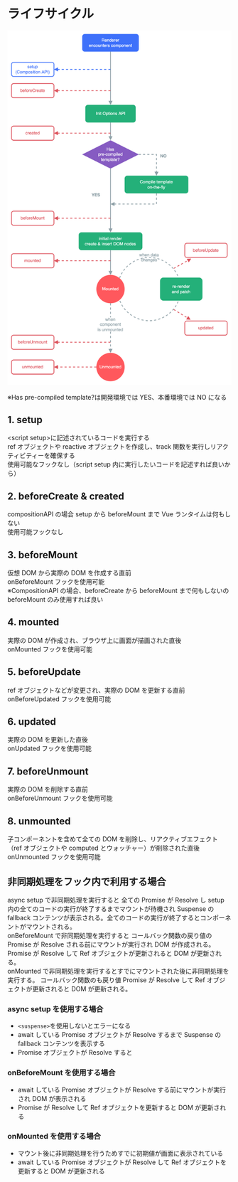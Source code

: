 # ライフサイクル

![Vueライフサイクル](../image/Vueライフサイクル.png)

※Has pre-compiled template?は開発環境では YES、本番環境では NO になる

## 1. setup

\<script setup>に記述されているコードを実行する  
ref オブジェクトや reactive オブジェクトを作成し、track 関数を実行しリアクティビティーを確保する  
使用可能なフックなし（script setup 内に実行したいコードを記述すれば良いから）

## 2. beforeCreate & created

compositionAPI の場合 setup から beforeMount まで Vue ランタイムは何もしない  
使用可能フックなし

## 3. beforeMount

仮想 DOM から実際の DOM を作成する直前  
onBeforeMount フックを使用可能  
※CompositionAPI の場合、beforeCreate から beforeMount まで何もしないの beforeMount のみ使用すれば良い

## 4. mounted

実際の DOM が作成され、ブラウザ上に画面が描画された直後  
onMounted フックを使用可能

## 5. beforeUpdate

ref オブジェクトなどが変更され、実際の DOM を更新する直前  
onBeforeUpdated フックを使用可能

## 6. updated

実際の DOM を更新した直後  
onUpdated フックを使用可能

## 7. beforeUnmount

実際の DOM を削除する直前  
onBeforeUnmount フックを使用可能

## 8. unmounted

子コンポーネントを含めて全ての DOM を削除し、リアクティブエフェクト（ref オブジェクトや computed とウォッチャー）が削除された直後  
onUnmounted フックを使用可能

## 非同期処理をフック内で利用する場合

async setup で非同期処理を実行すると 全ての Promise が Resolve し setup 内の全てのコードの実行が終了するまでマウントが待機され Suspense の fallback コンテンツが表示される。全てのコードの実行が終了するとコンポーネントがマウントされる。  
onBeforeMount で非同期処理を実行すると コールバック関数の戻り値の Promise が Resolve される前にマウントが実行され DOM が作成される。Promise が Resolve して Ref オブジェクトが更新されると DOM が更新される。  
onMounted で非同期処理を実行するとすでにマウントされた後に非同期処理を実行する。
コールバック関数のも戻り値 Promise が Resolve して Ref オブジェクトが更新されると DOM が更新される。

### async setup を使用する場合

- `<suspense>`を使用しないとエラーになる
- await している Promise オブジェクトが Resolve するまで Suspense の fallback コンテンツを表示する
- Promise オブジェクトが Resolve すると

### onBeforeMount を使用する場合

- await している Promise オブジェクトが Resolve する前にマウントが実行され DOM が表示される
- Promise が Resolve して Ref オブジェクトを更新すると DOM が更新される

### onMounted を使用する場合

- マウント後に非同期処理を行うためすでに初期値が画面に表示されている
- await している Promise オブジェクトが Resolve して Ref オブジェクトを更新すると DOM が更新される
